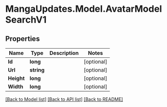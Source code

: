 # MangaUpdates.Model.AvatarModelSearchV1

## Properties

Name | Type | Description | Notes
------------ | ------------- | ------------- | -------------
**Id** | **long** |  | [optional] 
**Url** | **string** |  | [optional] 
**Height** | **long** |  | [optional] 
**Width** | **long** |  | [optional] 

[[Back to Model list]](../README.md#documentation-for-models) [[Back to API list]](../README.md#documentation-for-api-endpoints) [[Back to README]](../README.md)

